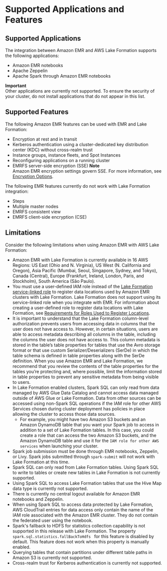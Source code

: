# Supported Applications and Features<a name="emr-lf-scope"></a>

## Supported Applications<a name="emr-lf-apps"></a>

The integration between Amazon EMR and AWS Lake Formation supports the following applications: 
+ Amazon EMR notebooks
+ Apache Zeppelin
+ Apache Spark through Amazon EMR notebooks

**Important**  
Other applications are currently not supported\. To ensure the security of your cluster, do not install applications that do not appear in this list\.

## Supported Features<a name="emr-lf-features"></a>

The following Amazon EMR features can be used with EMR and Lake Formation: 
+ Encryption at rest and in transit 
+ Kerberos authentication using a cluster\-dedicated key distribution center \(KDC\) without cross\-realm trust
+ Instance groups, instance fleets, and Spot Instances 
+ Reconfiguring applications on a running cluster
+ EMRFS server\-side encryption \(SSE\)
**Note**  
Amazon EMR encryption settings govern SSE\. For more information, see [Encryption Options](emr-data-encryption-options.md)\.

The following EMR features currently do not work with Lake Formation integration: 
+ Steps
+ Multiple master nodes 
+ EMRFS consistent view
+ EMRFS client\-side encryption \(CSE\)

## Limitations<a name="emr-lf-limitations"></a>

Consider the following limitations when using Amazon EMR with AWS Lake Formation:
+ Amazon EMR with Lake Formation is currently available in 16 AWS Regions: US East \(Ohio and N\. Virginia\), US West \(N\. California and Oregon\), Asia Pacific \(Mumbai, Seoul, Singapore, Sydney, and Tokyo\), Canada \(Central\), Europe \(Frankfurt, Ireland, London, Paris, and Stockholm\), South America \(São Paulo\)\. 
+ You must use a user\-defined IAM role instead of the [Lake Formation service\-linked role](https://docs.aws.amazon.com/lake-formation/latest/dg/service-linked-roles.html) to register data locations used by Amazon EMR clusters with Lake Formation\. Lake Formation does not support using its service\-linked role when you integrate with EMR\. For information about creating a user\-defined role to register data locations with Lake Formation, see [Requirements for Roles Used to Register Locations](https://docs.aws.amazon.com/lake-formation/latest/dg/registration-role.html)\.
+ It is important to understand that the Lake Formation column\-level authorization prevents users from accessing data in columns that the user does not have access to\. However, in certain situations, users are able to access metadata describing all columns in the table, including the columns the user does not have access to\. This column metadata is stored in the table’s table properties for tables that use the Avro storage format or that use custom Serializer/Deserializers \(SerDe\) in which the table schema is defined in table properties along with the SerDe definition\. When you use Amazon EMR and Lake Formation, we recommend that you review the contents of the table properties for the tables you’re protecting and, where possible, limit the information stored in table properties to prevent any sensitive metadata from being visible to users\.
+ In Lake Formation enabled clusters, Spark SQL can only read from data managed by AWS Glue Data Catalog and cannot access data managed outside of AWS Glue or Lake Formation\. Data from other sources can be accessed using non\-Spark SQL operations if the IAM role for other AWS Services chosen during cluster deployment has policies in place allowing the cluster to access those data sources\.
  + For example, you might have two Amazon S3 buckets and an Amazon DynamoDB table that you want your Spark job to access in addition to a set of Lake Formation tables\. In this case, you could create a role that can access the two Amazon S3 buckets, and the Amazon DynamoDB table and use it for the `IAM role for other AWS services` when launching your cluster\.
+ Spark job submission must be done through EMR notebooks, Zeppelin, or Livy\. Spark jobs submitted through `spark-submit` will not work with Lake Formation at this time\.
+ Spark SQL can only read from Lake Formation tables\. Using Spark SQL to write to tables or create new tables in Lake Formation is not currently supported\.
+ Using Spark SQL to access Lake Formation tables that use the Hive Map data type is currently not supported\.
+ There is currently no central logout available for Amazon EMR notebooks and Zeppelin\.
+ When using Spark SQL to access data protected by Lake Formation, AWS CloudTrail entries for data access only contain the name of the IAM role associated with the Amazon EMR cluster\. They do not contain the federated user using the notebook\. 
+ Spark's fallback to HDFS for statistics collection capability is not supported in this release with Lake Formation\. The property `spark.sql.statistics.fallBackToHdfs ` for this feature is disabled by default\. This feature does not work when this property is manually enabled\.
+ Querying tables that contain partitions under different table paths in Amazon S3 is currently not supported\.
+ Cross\-realm trust for Kerberos authentication is currently not supported\.